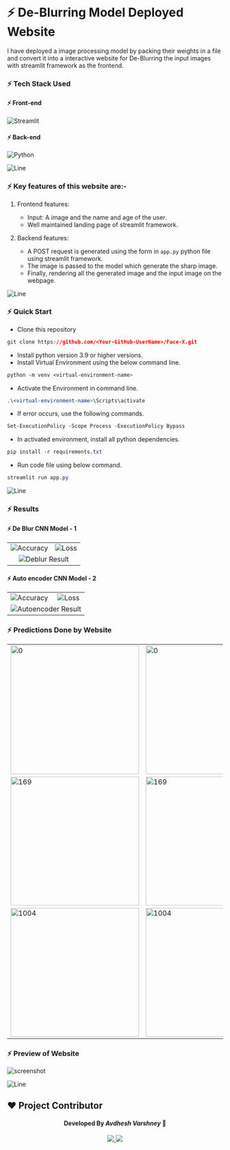 # :zap: De-Blurring Model Deployed Website 

I have deployed a image processing model by packing their weights in a file and convert it into a interactive website for De-Blurring the input images with streamlit framework as the frontend.

### :zap: Tech Stack Used 

#### :zap: Front-end 
![Streamlit](https://img.shields.io/badge/Streamlit-FF4B4B.svg?style=for-the-badge&logo=Streamlit&logoColor=white)

#### :zap: Back-end 
![Python](https://img.shields.io/badge/python-%2314354C.svg?&style=for-the-badge&logo=python&logoColor=white)

![Line](https://user-images.githubusercontent.com/85225156/171937799-8fc9e255-9889-4642-9c92-6df85fb86e82.gif)

### :zap: Key features of this website are:-

1. Frontend features:
   - Input: A image and the name and age of the user.
   - Well maintained landing page of streamlit framework.

2. Backend features:
   - A POST request is generated using the form in `app.py` python file using streamlit framework.
   - The image is passed to the model which generate the sharp image.
   - Finally, rendering all the generated image and the input image on the webpage.

![Line](https://user-images.githubusercontent.com/85225156/171937799-8fc9e255-9889-4642-9c92-6df85fb86e82.gif)

### :zap: Quick Start 
- Clone this repository
```css
git clone https://github.com/<Your-GitHub-UserName>/Face-X.git
```
- Install python version 3.9 or higher versions.
- Install Virtual Environment using the below command line.
```css
python -m venv <virtual-environment-name>
```
- Activate the Environment in command line.
```css
.\<virtual-environment-name>\Scripts\activate
```
- If error occurs, use the following commands.
```css
Set-ExecutionPolicy -Scope Process -ExecutionPolicy Bypass
```
- In activated environment, install all python dependencies.
```css
pip install -r requirements.txt
```
- Run code file using below command.
```css
streamlit run app.py
```

![Line](https://user-images.githubusercontent.com/85225156/171937799-8fc9e255-9889-4642-9c92-6df85fb86e82.gif)

### :zap: Results 

#### :zap: De Blur CNN Model - 1

<table>
  <tr>
    <td><img src="./images/De-Blur-Model-Accuracy.png" alt="Accuracy"></td>
    <td><img src="./images/De-Blur-Model-Loss.png" alt="Loss"></td>
  </tr>
  <tr>
    <td colspan="2" style="text-align: center;"><img src="./images/deblur_result.png" alt="Deblur Result"></td>
  </tr>
</table>

#### :zap: Auto encoder CNN Model - 2

<table>
  <tr>
    <td><img src="./images/Autoencoder-Model-Accuracy.png" alt="Accuracy"></td>
    <td><img src="./images/Autoencoder-Model-Loss.png" alt="Loss"></td>
  </tr>
  <tr>
    <td colspan="2" style="text-align: center;"><img src="./images/autoencoder_result.png" alt="Autoencoder Result"></td>
  </tr>
</table>

### :zap: Predictions Done by Website 

<table>
  <tr>
    <td><img src="./images/sample_0.jpg" alt="0" style="width:300px;"></td>
    <td><img src="./images/output_image_0.jpg" alt="0" style="width:300px;"></td>
    <td><img src="./images/clear_0.jpg" alt="0" style="width:300px;"></td>
  </tr>
  <tr>
    <td><img src="./images/sample_169.jpg" alt="169" style="width:300px;"></td>
    <td><img src="./images/output_image_169.jpg" alt="169" style="width:300px;"></td>
    <td><img src="./images/clear_169.jpg" alt="169" style="width:300px;"></td>
  </tr>
  <tr>
    <td><img src="./images/sample_1004.jpg" alt="1004" style="width:300px;"></td>
    <td><img src="./images/output_image_1004.jpg" alt="1004" style="width:300px;"></td>
    <td><img src="./images/clear_1004.jpg" alt="1004" style="width:300px;"></td>
  </tr>
</table>


### :zap: Preview of Website 

![screenshot](./images/Screenshot.jpeg)


![Line](https://user-images.githubusercontent.com/85225156/171937799-8fc9e255-9889-4642-9c92-6df85fb86e82.gif)

## ❤️ Project Contributor 

<h4 align='center'>Developed By <b><i>Avdhesh Varshney</i></b> 👦</h4>
<p align='center'>
  <a href='https://www.linkedin.com/in/avdhesh-varshney'>
    <img src='https://img.shields.io/badge/linkedin-%230077B5.svg?style=for-the-badge&logo=linkedin&logoColor=white' />
  </a>
  <a href='https://www.github.com/Avdhesh-Varshney'>
    <img src='https://img.shields.io/badge/github-%23121011.svg?style=for-the-badge&logo=github&logoColor=white' />
  </a>
</p>
